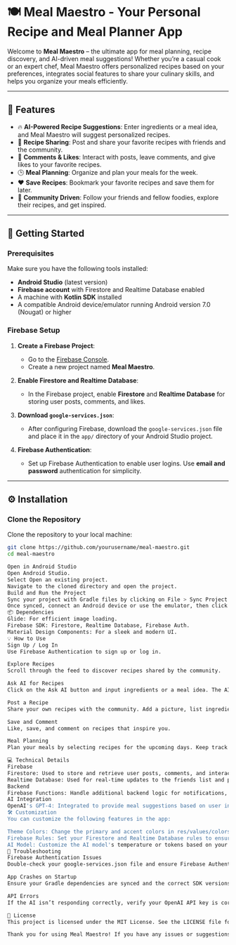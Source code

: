 # 🍽️ Meal Maestro - Your Personal Recipe and Meal Planner App

Welcome to **Meal Maestro** – the ultimate app for meal planning, recipe discovery, and AI-driven meal suggestions! Whether you’re a casual cook or an expert chef, Meal Maestro offers personalized recipes based on your preferences, integrates social features to share your culinary skills, and helps you organize your meals efficiently.

---

## 🌟 Features

- 🔥 **AI-Powered Recipe Suggestions**: Enter ingredients or a meal idea, and Meal Maestro will suggest personalized recipes.
- 📸 **Recipe Sharing**: Post and share your favorite recipes with friends and the community.
- 💬 **Comments & Likes**: Interact with posts, leave comments, and give likes to your favorite recipes.
- 🕒 **Meal Planning**: Organize and plan your meals for the week.
- ❤️ **Save Recipes**: Bookmark your favorite recipes and save them for later.
- 🍲 **Community Driven**: Follow your friends and fellow foodies, explore their recipes, and get inspired.

---

## 🚀 Getting Started

### Prerequisites
Make sure you have the following tools installed:

- **Android Studio** (latest version)
- **Firebase account** with Firestore and Realtime Database enabled
- A machine with **Kotlin SDK** installed
- A compatible Android device/emulator running Android version 7.0 (Nougat) or higher

### Firebase Setup

1. **Create a Firebase Project**:
   - Go to the [Firebase Console](https://console.firebase.google.com/).
   - Create a new project named **Meal Maestro**.

2. **Enable Firestore and Realtime Database**:
   - In the Firebase project, enable **Firestore** and **Realtime Database** for storing user posts, comments, and likes.

3. **Download `google-services.json`**:
   - After configuring Firebase, download the `google-services.json` file and place it in the `app/` directory of your Android Studio project.

4. **Firebase Authentication**:
   - Set up Firebase Authentication to enable user logins. Use **email and password** authentication for simplicity.

---

## ⚙️ Installation

### Clone the Repository
Clone the repository to your local machine:

```bash
git clone https://github.com/yourusername/meal-maestro.git
cd meal-maestro

Open in Android Studio
Open Android Studio.
Select Open an existing project.
Navigate to the cloned directory and open the project.
Build and Run the Project
Sync your project with Gradle files by clicking on File > Sync Project with Gradle Files.
Once synced, connect an Android device or use the emulator, then click on the Run button to build and launch the app.
📦 Dependencies
Glide: For efficient image loading.
Firebase SDK: Firestore, Realtime Database, Firebase Auth.
Material Design Components: For a sleek and modern UI.
💡 How to Use
Sign Up / Log In
Use Firebase Authentication to sign up or log in.

Explore Recipes
Scroll through the feed to discover recipes shared by the community.

Ask AI for Recipes
Click on the Ask AI button and input ingredients or a meal idea. The AI will suggest recipes based on your input.

Post a Recipe
Share your own recipes with the community. Add a picture, list ingredients, and write down the instructions.

Save and Comment
Like, save, and comment on recipes that inspire you.

Meal Planning
Plan your meals by selecting recipes for the upcoming days. Keep track of your diet and schedule meals.

💻 Technical Details
Firebase
Firestore: Used to store and retrieve user posts, comments, and interactions such as likes.
Realtime Database: Used for real-time updates to the friends list and public user data.
Backend
Firebase Functions: Handle additional backend logic for notifications, meal recommendations, and ensuring data consistency across Firestore and Realtime Database.
AI Integration
OpenAI's GPT-4: Integrated to provide meal suggestions based on user input. The app sends a request to the OpenAI API with a meal description, and the AI responds with a personalized recipe suggestion.
🛠️ Customization
You can customize the following features in the app:

Theme Colors: Change the primary and accent colors in res/values/colors.xml to match your branding.
Firebase Rules: Set your Firestore and Realtime Database rules to ensure data security and privacy.
AI Model: Customize the AI model's temperature or tokens based on your preference for more or less creative meal suggestions.
🔧 Troubleshooting
Firebase Authentication Issues
Double-check your google-services.json file and ensure Firebase Authentication is correctly configured in the console.

App Crashes on Startup
Ensure your Gradle dependencies are synced and the correct SDK versions are installed.

API Errors
If the AI isn’t responding correctly, verify your OpenAI API key is correctly fetched from Firebase Remote Config.

📄 License
This project is licensed under the MIT License. See the LICENSE file for more details.

Thank you for using Meal Maestro! If you have any issues or suggestions, feel free to open an issue or contact us via email at MealMaestrohelp@gmail.com.
